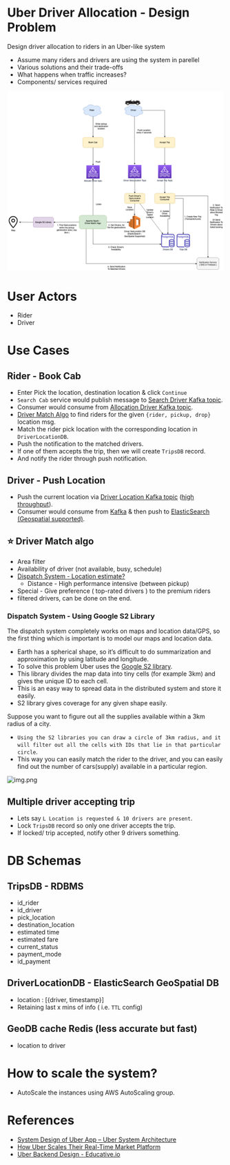 
# Uber Driver Allocation - Design Problem

Design driver allocation to riders in an Uber-like system
- Assume many riders and drivers are using the system in parellel
- Various solutions and their trade-offs
- What happens when traffic increases?
- Components/ services required

![img.png](assets/UberDriverAllocation.drawio.png)

# User Actors
- Rider
- Driver

# Use Cases

## Rider - Book Cab
- Enter Pick the location, destination location & click `Continue`
- `Search Cab` service would publish message to [Search Driver Kafka topic](../../1_HLDDesignComponents/4_MessageBrokers/Kafka.md).
- Consumer would consume from [Allocation Driver Kafka topic](../../1_HLDDesignComponents/4_MessageBrokers/Kafka.md).
- [Driver Match Algo](#star-driver-match-algo) to find riders for the given `{rider, pickup, drop}` location msg.
- Match the rider pick location with the corresponding location in `DriverLocationDB`.
- Push the notification to the matched drivers.
- If one of them accepts the trip, then we will create `TripsDB` record. 
- And notify the rider through push notification.

## Driver - Push Location
- Push the current location via [Driver Location Kafka topic](../../1_HLDDesignComponents/4_MessageBrokers/Kafka.md) ([high throughput](../../1_HLDDesignComponents/0_SystemGlossaries/LatencyThroughput.md)).
- Consumer would consume from [Kafka](../../1_HLDDesignComponents/4_MessageBrokers/Kafka.md) & then push to [ElasticSearch (Geospatial supported)](../../1_HLDDesignComponents/3_DatabaseComponents/NoSQL-Databases/ElasticSearch#geospatial-support).

## :star: Driver Match algo
- Area filter
- Availability of driver (not available, busy, schedule)
- [Dispatch System - Location estimate?](#dispatch-system---using-google-s2-library)
  - Distance - High performance intensive (between pickup)
- Special - Give preference ( top-rated drivers ) to the premium riders
- filtered drivers, can be done on the end.

### Dispatch System - Using Google S2 Library

The dispatch system completely works on maps and location data/GPS, so the first thing which is important is to model our maps and location data.
- Earth has a spherical shape, so it’s difficult to do summarization and approximation by using latitude and longitude. 
- To solve this problem Uber uses the [Google S2 library](https://s2geometry.io/). 
- This library divides the map data into tiny cells (for example 3km) and gives the unique ID to each cell. 
- This is an easy way to spread data in the distributed system and store it easily.
- S2 library gives coverage for any given shape easily. 

Suppose you want to figure out all the supplies available within a 3km radius of a city. 
- `Using the S2 libraries you can draw a circle of 3km radius, and it will filter out all the cells with IDs that lie in that particular circle`. 
- This way you can easily match the rider to the driver, and you can easily find out the number of cars(supply) available in a particular region.

![img.png](https://s2geometry.io/devguide/img/s2hierarchy.gif)

## Multiple driver accepting trip
- Lets say `L Location is requested & 10 drivers are present`.
- Lock `TripsDB` record so only one driver accepts the trip.
- If locked/ trip accepted, notify other 9 drivers something.

# DB Schemas

## TripsDB - RDBMS
- id_rider
- id_driver
- pick_location
- destination_location
- estimated time
- estimated fare
- current_status
- payment_mode
- id_payment

## DriverLocationDB - ElasticSearch GeoSpatial DB
- location : [{driver, timestamp}]
- Retaining last x mins of info ( i.e. `TTL` config)

## GeoDB cache Redis (less accurate but fast)
- location to driver

# How to scale the system?
- AutoScale the instances using AWS AutoScaling group.

# References
- [System Design of Uber App – Uber System Architecture](https://www.geeksforgeeks.org/system-design-of-uber-app-uber-system-architecture/)
- [How Uber Scales Their Real-Time Market Platform](http://highscalability.com/blog/2015/9/14/how-uber-scales-their-real-time-market-platform.html)
- [Uber Backend Design - Educative.io](https://www.educative.io/blog/uber-backend-system-design)
